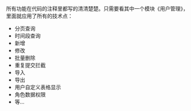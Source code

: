 <!--
 * @Author: JiangSheng 87789771@qq.com
 * @Date: 2024-05-21 14:20:04
 * @LastEditors: JiangSheng 87789771@qq.com
 * @LastEditTime: 2024-05-21 14:26:39
 * @FilePath: \docs\hdsc\zjkdm.md
 * @Description: 
 * 
-->
所有功能在代码的注释里都写的清清楚楚。只需要看其中一个模块《用户管理》，里面就应用了所有的技术点：

- 分页查询
- 时间段查询
- 新增
- 修改
- 批量删除
- 重复提交拦截
- 导入
- 导出
- 用户自定义表格显示
- 角色数据权限
- 等...
